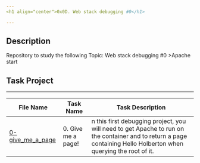 ```yaml
---
<h1 align="center">0x0D. Web stack debugging #0</h1>

---
```


## Description
Repository to study the following Topic: Web stack debugging #0 >Apache start


## Task Project
---
File Name|Task Name|Task Description
---|---|---
[0-give_me_a_page](https://github.com/jossvega/holberton-system_engineering-devops/blob/master/0x0D-web_stack_debugging_0/0-give_me_a_page)|0. Give me a page!|n this first debugging project, you will need to get Apache to run on the container and to return a page containing Hello Holberton when querying the root of it.
